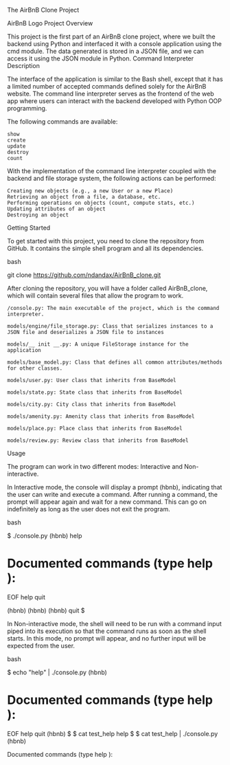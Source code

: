 The AirBnB Clone Project

AirBnB Logo
Project Overview

This project is the first part of an AirBnB clone project, where we built the backend using Python and interfaced it with a console application using the cmd module. The data generated is stored in a JSON file, and we can access it using the JSON module in Python.
Command Interpreter Description

The interface of the application is similar to the Bash shell, except that it has a limited number of accepted commands defined solely for the AirBnB website. The command line interpreter serves as the frontend of the web app where users can interact with the backend developed with Python OOP programming.

The following commands are available:

    show
    create
    update
    destroy
    count

With the implementation of the command line interpreter coupled with the backend and file storage system, the following actions can be performed:

    Creating new objects (e.g., a new User or a new Place)
    Retrieving an object from a file, a database, etc.
    Performing operations on objects (count, compute stats, etc.)
    Updating attributes of an object
    Destroying an object

Getting Started

To get started with this project, you need to clone the repository from GitHub. It contains the simple shell program and all its dependencies.

bash

git clone https://github.com/ndandax/AirBnB_clone.git

After cloning the repository, you will have a folder called AirBnB_clone, which will contain several files that allow the program to work.

    /console.py: The main executable of the project, which is the command interpreter.

    models/engine/file_storage.py: Class that serializes instances to a JSON file and deserializes a JSON file to instances

    models/__ init __.py: A unique FileStorage instance for the application

    models/base_model.py: Class that defines all common attributes/methods for other classes.

    models/user.py: User class that inherits from BaseModel

    models/state.py: State class that inherits from BaseModel

    models/city.py: City class that inherits from BaseModel

    models/amenity.py: Amenity class that inherits from BaseModel

    models/place.py: Place class that inherits from BaseModel

    models/review.py: Review class that inherits from BaseModel

Usage

The program can work in two different modes: Interactive and Non-interactive.

In Interactive mode, the console will display a prompt (hbnb), indicating that the user can write and execute a command. After running a command, the prompt will appear again and wait for a new command. This can go on indefinitely as long as the user does not exit the program.

bash

$ ./console.py
(hbnb) help

Documented commands (type help <topic>):
========================================
EOF  help  quit

(hbnb) 
(hbnb) 
(hbnb) quit
$

In Non-interactive mode, the shell will need to be run with a command input piped into its execution so that the command runs as soon as the shell starts. In this mode, no prompt will appear, and no further input will be expected from the user.

bash

$ echo "help" | ./console.py
(hbnb)

Documented commands (type help <topic>):
========================================
EOF  help  quit
(hbnb) 
$
$ cat test_help
help
$
$ cat test_help | ./console.py
(hbnb)

Documented commands (type help <topic>):

